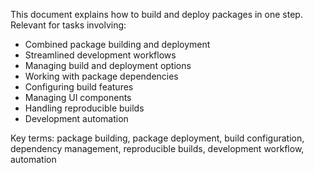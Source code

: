 This document explains how to build and deploy packages in one step. Relevant for tasks involving:
- Combined package building and deployment
- Streamlined development workflows
- Managing build and deployment options
- Working with package dependencies
- Configuring build features
- Managing UI components
- Handling reproducible builds
- Development automation

Key terms: package building, package deployment, build configuration, dependency management, reproducible builds, development workflow, automation